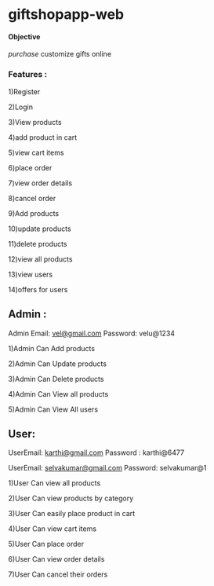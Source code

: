 # giftshopapp-web

#### Objective
*purchase* customize gifts online

### Features :

1)Register 

2)Login

3)View products

4)add product in cart

5)view cart items

6)place order

7)view order details

8)cancel order

9)Add products

10)update products

11)delete products

12)view all products

13)view users 

14)offers for users

## Admin :

Admin Email: vel@gmail.com
Password: velu@1234

1)Admin Can Add products

2)Admin Can Update products

3)Admin Can Delete products

4)Admin Can View  all products

5)Admin Can View All users

## User:

UserEmail: karthi@gmail.com
Password : karthi@6477

UserEmail: selvakumar@gmail.com
Password: selvakumar@1

1)User Can view all products

2)User Can view products by category

3)User Can easily place product in cart

4)User Can view cart items

5)User Can place order

6)User Can view order details

7)User Can  cancel their orders

